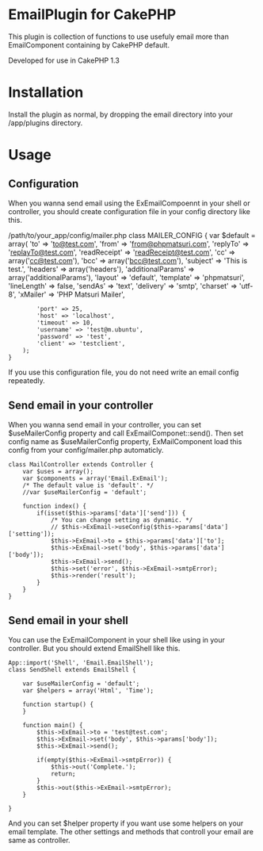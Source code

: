 # EmailPlugin for CakePHP #

This plugin is collection of functions to use usefuly email more than EmailComponent containing by CakePHP default.

Developed for use in CakePHP 1.3

# Installation #

Install the plugin as normal, by dropping the email directory into your /app/plugins directory.

# Usage #

## Configuration ##

When you wanna send email using the ExEmailCompoennt in your shell or controller, you should create configuration file in your config directory like this.

/path/to/your_app/config/mailer.php
	class MAILER_CONFIG {
		var $default = array(
			'to' => 'to@test.com',
			'from' => 'from@phpmatsuri.com',
			'replyTo' => 'replayTo@test.com',
			'readReceipt' => 'readReceipt@test.com',
			'cc' => array('cc@test.com'),
			'bcc' => array('bcc@test.com'),
			'subject' => 'This is test.',
			'headers' => array('headers'),
			'additionalParams' => array('additionalParams'),
			'layout' => 'default',
			'template' => 'phpmatsuri',
			'lineLength' => false,
			'sendAs' => 'text',
			'delivery' => 'smtp',
			'charset' => 'utf-8',
			'xMailer' => 'PHP Matsuri Mailer',

			'port' => 25,
			'host' => 'localhost',
			'timeout' => 10, 
			'username' => 'test@m.ubuntu',
			'password' => 'test',
			'client' => 'testclient',
		);	
	}

If you use this configuration file, you do not need write an email config repeatedly.

## Send email in your controller ##

When you wanna send email in your controller, you can set $useMailerConfig property and call ExEmailComponet::send().
Then set config name as $useMailerConfig property, ExMailComponent load this config from your config/mailer.php automaticly.

	class MailController extends Controller {
		var $uses = array();
		var $components = array('Email.ExEmail');
		/* The default value is 'default'. */
		//var $useMailerConfig = 'default';

		function index() {
			if(isset($this->params['data']['send'])) {
				/* You can change setting as dynamic. */ 
				// $this->ExEmail->useConfig($this->params['data']['setting']);
				$this->ExEmail->to = $this->params['data']['to'];
				$this->ExEmail->set('body', $this->params['data']['body']);
				$this->ExEmail->send();
				$this->set('error', $this->ExEmail->smtpError);
				$this->render('result');		
			}	 
		}
	}

## Send email in your shell ##

You can use the ExEmailComponent in your shell like using in your controller.
But you should extend EmailShell like this.

	App::import('Shell', 'Email.EmailShell');
	class SendShell extends EmailShell {

		var $useMailerConfig = 'default';
		var $helpers = array('Html', 'Time');

		function startup() {
		}

		function main() {
			$this->ExEmail->to = 'test@test.com';
			$this->ExEmail->set('body', $this->params['body']);
			$this->ExEmail->send();

			if(empty($this->ExEmail->smtpError)) {
				$this->out('Complete.');
				return;
			}	 
			$this->out($this->ExEmail->smtpError);
		}

	}

And you can set $helper property if you want use some helpers on your email template.
The other settings and methods that controll your email are same as controller.
